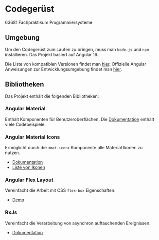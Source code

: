 # Codegerüst
63681 Fachpraktikum Programmiersysteme

## Umgebung

Um den Codegerüst zum Laufen zu bringen, muss man `Node.js` und `npm` installieren. Das Projekt basiert auf Angular 16.

Die Liste von kompatiblen Versionen findet man [hier](https://angular.io/guide/versions). Offizielle Angular Anweisungen zur Entwicklungsumgebung findet man [hier](https://angular.io/guide/setup-local).

## Bibliotheken

Das Projekt enthält die folgenden Bibliotheken:

### Angular Material

Enthält Komponenten für Benutzeroberflächen. Die [Dokumentation](https://material.angular.io/components/categories) enthält viele Codebeispiele.

### Angular Material Icons

Ermöglicht durch die `<mat-icon>` Komponente alle Material Ikonen zu nutzen.
* [Dokumentation](https://material.angular.io/components/icon/overview)
* [Liste von Ikonen](https://fonts.google.com/icons)

### Angular Flex Layout

Vereinfacht die Arbeit mit CSS `flex-box` Eigenschaften.
* [Demo](https://tburleson-layouts-demos.firebaseapp.com/#/docs)

### RxJs

Vereinfacht die Verarbeitung von asynchron auftauchenden Ereignissen. 
* [Dokumentation](https://rxjs.dev/guide/overview)
